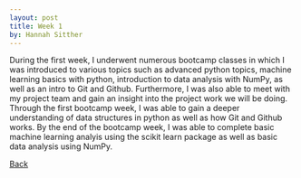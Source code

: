 ```yaml
---
layout: post
title: Week 1
by: Hannah Sitther
---
```


During the first week, I underwent numerous bootcamp classes in which I was introduced to various topics such as advanced python topics, machine learning basics with python, introduction to data analysis with NumPy, as well as an intro to Git and Github. Furthermore, I was also able to meet with my project team and gain an insight into the project work we will be doing. Through the first bootcamp week, I was able to gain a deeper understanding of data structures in python as well as how Git and Github works. By the end of the bootcamp week, I was able to complete basic machine learning analyis using the scikit learn package as well as basic data analysis using NumPy. 


[Back](./)
